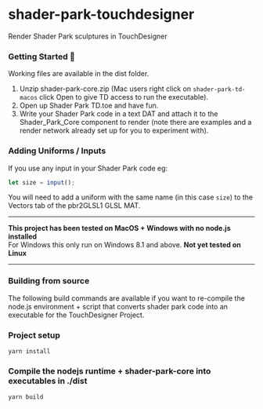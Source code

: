 # shader-park-touchdesigner
Render Shader Park sculptures in TouchDesigner
### Getting Started 🎉
Working files are available in the dist folder.
1) Unzip shader-park-core.zip (Mac users right click on ```shader-park-td-macos``` click Open to give TD access to run the executable).
2) Open up Shader Park TD.toe and have fun.
3) Write your Shader Park code in a text DAT and attach it to the Shader_Park_Core component to render (note there are examples and a render network already set up for you to experiment with).


### Adding Uniforms / Inputs
If you use any input in your Shader Park code eg:
```javascript
let size = input();
```
You will need to add a uniform with the same name (in this case ```size```) to the Vectors tab of the pbr2GLSL1 GLSL MAT.


---

**This project has been tested on MacOS + Windows with no node.js installed**  
For Windows this only run on Windows 8.1 and above.
**Not yet tested on Linux**

---
### Building from source
  

The following build commands are available if you want to re-compile the node.js environment + script that converts shader park code into an executable for the TouchDesigner Project.

### Project setup
```
yarn install
```
  
### Compile the nodejs runtime + shader-park-core into executables in ./dist 
```
yarn build 
```
